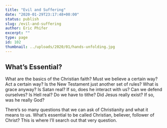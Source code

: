 ```yaml
---
title: "Evil and Suffering"
date: "2020-01-29T23:17:48+00:00"
status: publish
slug: /evil-and-suffering
author: Eric Phifer
excerpt: ""
type: page
id: 102
thumbnail: ../uploads/2020/01/hands-unfolding.jpg
---
```


## What’s Essential?

What are the basics of the Christian faith? Must we believe a certain way? Act a certain way? Is the New Testament just another set of rules? What is grace anyway? Is Satan real? If so, does he interact with us? Can we defend ourselves? Is Hell real? Do we have to tithe? Did Jesus really exist? If so, was he really God?

There’s so many questions that we can ask of Christianity and what it means to us. What’s essential to be called Christian, believer, follower of Christ? This is where I’ll search out that very question.
